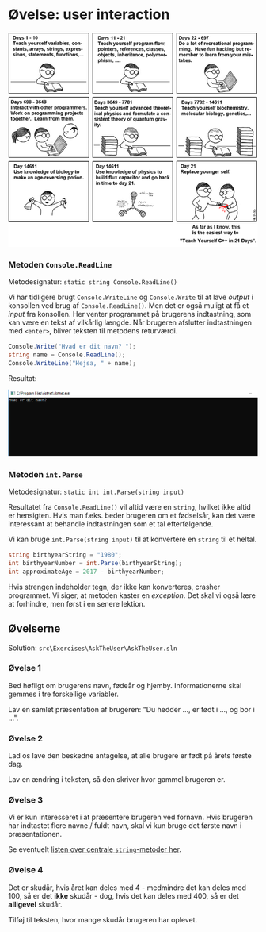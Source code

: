 # Øvelse: user interaction

![](../../../res/21days.png)

### Metoden `Console.ReadLine`

Metodesignatur: `static string Console.ReadLine()`

Vi har tidligere brugt `Console.WriteLine` og `Console.Write` til at lave _output_ i konsollen ved brug af `Console.ReadLine()`. Men det er også muligt at få et _input_ fra konsollen. Her venter programmet på brugerens indtastning, som kan være en tekst af vilkårlig længde. Når brugeren afslutter indtastningen med `<enter>`, bliver teksten til metodens returværdi.

```csharp
Console.Write("Hvad er dit navn? ");
string name = Console.ReadLine();
Console.WriteLine("Hejsa, " + name);
```

Resultat:

![](demo.gif)

### Metoden `int.Parse`

Metodesignatur: `static int int.Parse(string input)`

Resultatet fra `Console.ReadLine()` vil altid være en `string`, hvilket ikke altid er hensigten. Hvis man f.eks. beder brugeren om et fødselsår, kan det være interessant at behandle indtastningen som et tal efterfølgende.

Vi kan bruge `int.Parse(string input)` til at konvertere en `string` til et heltal.

```csharp
string birthyearString = "1980";
int birthyearNumber = int.Parse(birthyearString);
int approximateAge = 2017 - birthyearNumber;
```

Hvis strengen indeholder tegn, der ikke kan konverteres, crasher programmet. Vi siger, at metoden kaster en _exception_. Det skal vi også lære at forhindre, men først i en senere lektion.

## Øvelserne

Solution: `src\Exercises\AskTheUser\AskTheUser.sln`

### Øvelse 1

Bed høfligt om brugerens navn, fødeår og hjemby. Informationerne skal gemmes i tre forskellige variabler.

Lav en samlet præsentation af brugeren: "Du hedder ..., er født i ..., og bor i ...".

### Øvelse 2

Lad os lave den beskedne antagelse, at alle brugere er født på årets første dag. 

Lav en ændring i teksten, så den skriver hvor gammel brugeren er.

### Øvelse 3

Vi er kun interesseret i at præsentere brugeren ved fornavn. Hvis brugeren har indtastet flere navne / fuldt navn, skal vi kun bruge det første navn i præsentationen.

Se eventuelt [listen over centrale `string`-metoder her](https://github.com/kparkov/programming-fundamentals/tree/master/src/Week%203#flere-eksempler-på-string-methods).

### Øvelse 4

Det er skudår, hvis året kan deles med 4 - medmindre det kan deles med 100, så er det **ikke** skudår - dog, hvis det kan deles med 400, så er det **alligevel** skudår.

Tilføj til teksten, hvor mange skudår brugeren har oplevet.